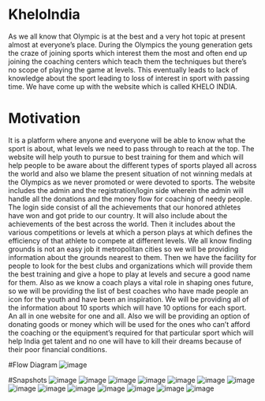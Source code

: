 # KheloIndia
As we all know that Olympic is at the best and a very hot topic at present almost at everyone’s place. During the Olympics the young generation gets the craze of joining sports which interest them the most and often end up joining the coaching centers which teach them the techniques but there’s no scope of playing the game at levels. This eventually leads to lack of knowledge about the sport leading to loss of interest in sport with passing time. We have come up with the website which is called KHELO INDIA.

# Motivation
It is a platform where anyone and everyone will be able to know what the sport is about, what levels we need to pass through to reach at the top. The website will help youth to pursue to best training for them and which will help people to be aware about the different types of sports played all across the world and also we blame the present situation of not winning medals at the Olympics as we never promoted or were devoted to sports. The website includes the admin and the registration/login side wherein the admin will handle all the donations and the money flow for coaching of needy people. The login side consist of all the achievements that our honored athletes have won and got pride to our country. It will also include about the achievements of the best across the world. Then it includes about the various competitions or levels at which a person plays at which defines the efficiency of that athlete to compete at different levels. We all know finding grounds is not an easy job it metropolitan cities so we will be providing information about the grounds nearest to them. Then we have the facility for people to look for the best clubs and organizations which will provide them the best training and give a hope to play at levels and secure a good name for them. Also as we know a coach plays a vital role in shaping ones future, so we will be providing the list of best coaches who have made people an icon for the youth and have been an inspiration. We will be providing all of the information about 10 sports which will have 10 options for each sport. An all in one website for one and all. Also we will be providing an option of donating goods or money which will be used for the ones who can’t afford the coaching or the equipment’s required for that particular sport which will help India get talent and no one will have to kill their dreams because of their poor financial conditions.

#Flow Diagram
![image](https://user-images.githubusercontent.com/72505248/174101678-adc15d0b-5e5e-4baf-84dd-929993dedd82.png)

#Snapshots
![image](https://user-images.githubusercontent.com/72505248/174102003-89159685-ca6a-4c1c-b8fc-236744738001.png)
![image](https://user-images.githubusercontent.com/72505248/174102149-1db8458f-954e-43d3-9c35-4b63a83b035a.png)
![image](https://user-images.githubusercontent.com/72505248/174102200-98329826-31ff-4840-a46c-d324cf1a2f22.png)
![image](https://user-images.githubusercontent.com/72505248/174102242-f727c2bd-64e1-4b43-9279-4a1cd7bdf98a.png)
![image](https://user-images.githubusercontent.com/72505248/174102286-3657fc84-2454-4051-9178-c5521a65d157.png)
![image](https://user-images.githubusercontent.com/72505248/174102355-e886ed6c-bb3c-4757-9cf6-76a80af8968c.png)
![image](https://user-images.githubusercontent.com/72505248/174102401-c46ca882-d207-4d75-a91b-ad115834131a.png)
![image](https://user-images.githubusercontent.com/72505248/174102551-64f4a8a1-a29f-4884-ae8d-c8a3d4a940ae.png)
![image](https://user-images.githubusercontent.com/72505248/174102625-48eb95bc-39e0-49f5-bd18-b8134c89bf20.png)
![image](https://user-images.githubusercontent.com/72505248/174102794-54da835e-9613-4cce-991e-da9adec4751d.png)
![image](https://user-images.githubusercontent.com/72505248/174102840-7458135f-28f1-4f40-96bd-a9d84591d129.png)
![image](https://user-images.githubusercontent.com/72505248/174102891-5d32f5d8-724e-41ca-b6b1-0af5e7b5d946.png)
![image](https://user-images.githubusercontent.com/72505248/174102918-cdff3925-3c53-473c-a985-d560ab5730fb.png)
![image](https://user-images.githubusercontent.com/72505248/174102984-42d6b132-c6f7-4997-86c1-fe05099292a0.png)
